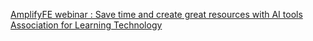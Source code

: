 [AmplifyFE webinar : Save time and create great resources with AI tools   Association for Learning Technology](https://qi.tc/qi/113774)